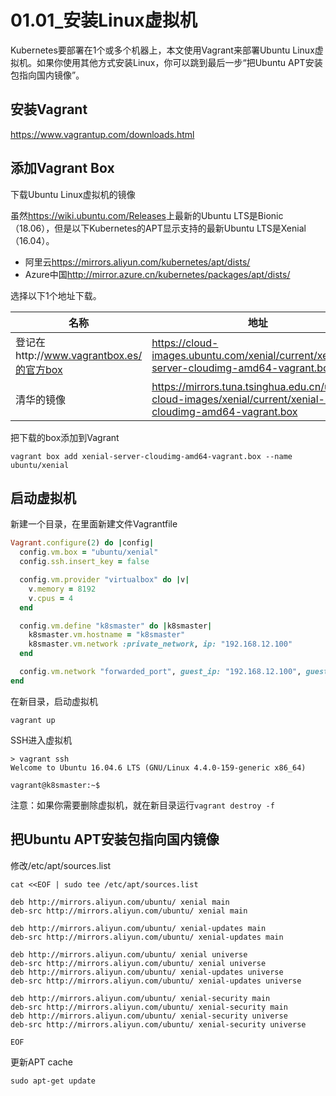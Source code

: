 # 01.01_安装Linux虚拟机

Kubernetes要部署在1个或多个机器上，本文使用Vagrant来部署Ubuntu Linux虚拟机。如果你使用其他方式安装Linux，你可以跳到最后一步“把Ubuntu APT安装包指向国内镜像”。

## 安装Vagrant

<https://www.vagrantup.com/downloads.html>

## 添加Vagrant Box

下载Ubuntu Linux虚拟机的镜像

虽然<https://wiki.ubuntu.com/Releases>上最新的Ubuntu LTS是Bionic（18.06），但是以下Kubernetes的APT显示支持的最新Ubuntu LTS是Xenial（16.04）。

- 阿里云<https://mirrors.aliyun.com/kubernetes/apt/dists/>
- Azure中国<http://mirror.azure.cn/kubernetes/packages/apt/dists/>

选择以下1个地址下载。

| 名称 | 地址 |
| ------------- | ------------- |
| 登记在http://www.vagrantbox.es/的官方box | https://cloud-images.ubuntu.com/xenial/current/xenial-server-cloudimg-amd64-vagrant.box |
| 清华的镜像 | https://mirrors.tuna.tsinghua.edu.cn/ubuntu-cloud-images/xenial/current/xenial-server-cloudimg-amd64-vagrant.box |

把下载的box添加到Vagrant

```text
vagrant box add xenial-server-cloudimg-amd64-vagrant.box --name ubuntu/xenial
```

## 启动虚拟机

新建一个目录，在里面新建文件Vagrantfile

```ruby
Vagrant.configure(2) do |config|
  config.vm.box = "ubuntu/xenial"
  config.ssh.insert_key = false

  config.vm.provider "virtualbox" do |v|
    v.memory = 8192
    v.cpus = 4
  end

  config.vm.define "k8smaster" do |k8smaster|
    k8smaster.vm.hostname = "k8smaster"
    k8smaster.vm.network :private_network, ip: "192.168.12.100"
  end

  config.vm.network "forwarded_port", guest_ip: "192.168.12.100", guest: 8080, host: 8080, auto_correct: true
end
```

在新目录，启动虚拟机

```text
vagrant up
```

SSH进入虚拟机

```text
> vagrant ssh
Welcome to Ubuntu 16.04.6 LTS (GNU/Linux 4.4.0-159-generic x86_64)

vagrant@k8smaster:~$
```

注意：如果你需要删除虚拟机，就在新目录运行```vagrant destroy -f```

## 把Ubuntu APT安装包指向国内镜像

修改/etc/apt/sources.list

```text
cat <<EOF | sudo tee /etc/apt/sources.list

deb http://mirrors.aliyun.com/ubuntu/ xenial main
deb-src http://mirrors.aliyun.com/ubuntu/ xenial main

deb http://mirrors.aliyun.com/ubuntu/ xenial-updates main
deb-src http://mirrors.aliyun.com/ubuntu/ xenial-updates main

deb http://mirrors.aliyun.com/ubuntu/ xenial universe
deb-src http://mirrors.aliyun.com/ubuntu/ xenial universe
deb http://mirrors.aliyun.com/ubuntu/ xenial-updates universe
deb-src http://mirrors.aliyun.com/ubuntu/ xenial-updates universe

deb http://mirrors.aliyun.com/ubuntu/ xenial-security main
deb-src http://mirrors.aliyun.com/ubuntu/ xenial-security main
deb http://mirrors.aliyun.com/ubuntu/ xenial-security universe
deb-src http://mirrors.aliyun.com/ubuntu/ xenial-security universe

EOF
```

更新APT cache

```text
sudo apt-get update
```
